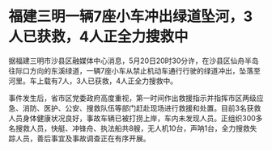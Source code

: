 # 福建三明一辆7座小车冲出绿道坠河，3人已获救，4人正全力搜救中

据福建三明市沙县区融媒体中心消息，5月20日20时30分许，在沙县区仙舟半岛往际口方向的东溪绿道，一辆7座小车从禁止机动车通行行驶的绿道冲出，坠落至河里。车上载有7人，3人已获救，4人正全力搜救中。

事件发生后，省市区党委政府高度重视，第一时间作出救援指示并指挥市区两级应急、消防、医护、公安、搜救队伍等部门赶赴现场进行救援和处置。目前3名获救人员身体健康状况良好，事故车辆已被打捞上岸，车内未发现人员。正组织300多名搜救人员，快艇、冲锋舟、执法船共8艘，无人机10台，声呐1台，全力搜救失踪人员，善后事宜及事故调查正在有序开展。

